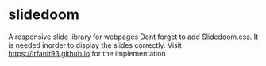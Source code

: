 # slidedoom
A responsive slide library for webpages
Dont forget to add Slidedoom.css. It is needed inorder to display the slides correctly. 
Visit https://irfanit93.github.io for the implementation

<!--
<!DOCTYPE html>

<head>

    <meta name="viewport" content="width=device-width, initial-scale=1">

    <script>
        // Assumed you have created Totally 18 Slides in the single webpage, 
        //mention in the backgrounds array what each and every slide background should be.
        // The Order of the background color is respected.
        // If you want to specify background image instead of background color, specify it as
        // object with property name set to the image name along with the extenstion.
        var backgrounds = [
            "rgba(0,0,0,0.8)",//Slide0 background
            "#687792",//Slide1 background
            "#121212",//Slide2 background
            "#888eee",//Slide3 background
            "#a77756",//Slide4 background
            "#444777",//Slide5 background
            "#2558ee",//Slide6 background
            "#874562",//Slide7 background
            "#456285",//Slide8 background
            "#aa5623",//Slide9 background
            { name: "tree1.jpg" },//Slide10 background
            { name: "tree0.jpg" },//Slide11 background
            "#445566",//Slide12 background
            "#a5a5a5",//Slide13 background
            "#786856",//Slide14 background
            "#377666",//Slide15 background
            "#222222",//Slide16 background
            "#333333"//Slide17 background
        ],
            // Concept: 
            // 1. A single container mentioned by div with css class 'slidecontainer'. There may be many slidecontainers in a single page, each having different number of slides.
            // 2. Then inside of that div with 'slidecontainer' css class, place another div with css class as 'slidezimple'
            // 3.Inside the div with css class 'slidezimple', we are going to create few slides.
            // 4. Create a div with css classes 'slides slide0' inside the 'slidezimple' div.This completes our first slide.
            // 5. Create a div with css classes 'slides slide1' inside the same 'slidezimple' div.This completes our second slide.
            // 6. You can add as many slides you can by repeating the step4 or step5 again.
            // The basic structure looks like this:
            /*
            <div class='slidecontainer'> ---- Step1
        
                <div class="slidezimple"> ---- Step2
        
                        <div class="slides slide0"> ----Step4
        
                        <div>
        
                        <div class="slides slide1"> ----Step5
        
                        <div>
        
                </div>
        
            </div>
                    //Another slidecontainer with few slides in it
        
            <div class='slidecontainer'> ---- Step1
        
                <div class="slidezimple"> ---- Step2
        
                        <div class="slides slide0"> ----Step4
        
                        <div>
        
                        <div class="slides slide1"> ----Step5
        
                        <div>
        
                </div>
        
            </div>
            */

            //array of slidecontainer Height in proportion to Browser Client Height
            // first slidecontainer height is 1/2 =50%  of Browser Client Height
            // second slidecontainer height is 1/2 =50%  of Browser Client Height
            // third slidecontainer height is 1/2 =50%  of Browser Client Height
            // fourth slidecontainer height is 1/2 =50%  of Browser Client Height
            // fifth slidecontainer height is 1/2 =50%  of Browser Client Height
            aspectRatioHeight = [2, 2, 2, 2, 2],
            //array of slidecontainer width in proportion to Browser Client Width
            // first slidecontainer width is 1/1= 100%  of Browser Client Width
            // second slidecontainer width is 1/2= 50%  of Browser Client Width
            // third slidecontainer width is 1/2= 50%  of Browser Client Width
            // fourth slidecontainer width is 1/1= 100%  of Browser Client Width
            // fifth slidecontainer width is 1/1= 100%  of Browser Client Width
            aspectRatioWidth = [1, 2, 2, 1, 1],

            //Till now we have specified what each slidecontainer width and height

            //Now we are going to  merge the slidecontainers and put it row wise
            // First row contains only 1 slidecontainer
            // Second row contains two slidecontainer
            // Third row contains 1 slidecontainer
            //Fourth row contains 1 slidecontainer
            slidesgroup = [1, 2, 1, 1],

            //used only for css
            //specify the maximum number of slides you are going to use in a single slidecontainer.
            maxSlides = 7;

    </script>
    <style>
        .aboutslidedoom {
            text-align: center;
            padding: 3%;
            font-size: 90%;
        }
    </style>
    <link href="Slidedoom.min.css" rel="stylesheet" />
</head>

<body>
    <div style="background:#231562;padding:1%;font-size:20px;color:white;text-align:center;font-style:italic;position:fixed;width:100%;z-index:1001;top:0px;"
        class="headadjust">
        <span style="float:left;top:40%;position:absolute;line-height:10px;left:1px;">
            Menu
        </span>
        <h1>Slidedoom</h1>
    </div>
    <div class="headadjust" style="background:#377ee0;padding:10%;font-size:30px;color:white;text-align:center;clear:right;clear:left;">
        Slidedoom is a lightweight and ease of use carousel library.
    </div>
    <div class="slidecontainer">
        <div class="leftarrow">
            <span style="display:inline-block;">&lt;&lt;</span>
        </div>
        <div class="slidezimple">
            <div class="slides slide0">
                <h3>Slide0</h3>
                <div class="aboutslidedoom">Slidedoom is a lightweight and ease of use carousel library.Slidedoom is a lightweight and ease of use carousel
                    library.Slidedoom is a lightweight and ease of use carousel library.
                </div>
            </div>
            <div class="slides slide1">
                <div class="glassy">

                </div>
                <div class="afterglassy">
                    <h3>Slide1</h3>
                    <div class="aboutslidedoom">
                        <img src="tree1.jpg" style="height:25%;width:25%;" />
                    </div>
                    <div class="aboutslidedoom">
                        Image Sliders, Text Sliders, Gallery, can be made using slidedoom
                    </div>
                </div>
            </div>
            <div class="slides slide2">
                <div class="glassy">

                </div>
                <div class="afterglassy">
                    <h3>Slide2</h3>
                    <div class="aboutslidedoom">
                        Image Sliders, Text Sliders, Gallery, can be made using slidedoom
                    </div>
                    <div class="aboutslidedoom">
                        <img src="tree0.jpg" style="height:25%;width:25%;" />
                    </div>
                </div>
            </div>
            <div class="slides slide3">
                <div class="glassy">

                </div>
                <div class="afterglassy">
                    <h3>Slide3</h3>
                    <div class="aboutslidedoom">
                        <img src="tree2.jpg" style="height:25%;width:25%;" />
                    </div>
                    <div class="aboutslidedoom">
                        Image Sliders, Text Sliders, Gallery, can be made using slidedoom
                    </div>
                </div>
            </div>
            <div class="slides slide4">
                <h3>Slide4</h3>
            </div>
        </div>
        <div class="rightarrow">
            <span style="display:inline-block;">&gt;&gt;</span>
        </div>
    </div>
    <div class="slidecontainer">
        <div class="leftarrow">
            <span style="display:inline-block;">&lt;&lt;</span>
        </div>
        <div class="slidezimple">
            <div class="slides slide0">
                <h3>Slide5</h3>
            </div>
            <div class="slides slide1">
                <h3>Slide6</h3>
                <div class="aboutslidedoom">
                    Slidedoom is a lightweight and ease of use carousel library.Slidedoom is a lightweight and ease of use carousel library.Slidedoom
                    is a lightweight and ease of use carousel library.
                </div>
            </div>
            <div class="slides slide2">
                <h3>Slide7</h3>
            </div>
        </div>
        <div class="rightarrow">
            <span style="display:inline-block;">&gt;&gt;</span>
        </div>
    </div>
    <div class="slidecontainer">
        <div class="leftarrow">
            <span style="display:inline-block;">&lt;&lt;</span>
        </div>
        <div class="slidezimple">
            <div class="slides slide0">
                <h3>Slide8</h3>
            </div>
            <div class="slides slide1">
                <h3>Slide9</h3>
                <div class="aboutslidedoom">
                    Cross Browsers Support tOO Cross Browsers Support tOO Cross Browsers Support tOO Cross Browsers Support tOO Cross Browsers
                    Support tOO
                </div>
            </div>
            <div class="slides slide2">
                <div class="glassy">

                </div>
                <div class="afterglassy">
                    <h3>Slide10</h3>
                    <div class="aboutslidedoom">Slidedoom is a lightweight and ease of use carousel library.Slidedoom is a lightweight and ease of use
                        carousel library.Slidedoom is a lightweight and ease of use carousel library.
                    </div>
                    <div class="aboutslidedoom">
                        <img src="tree2.jpg" style="height:50%;width:50%;" />
                    </div>
                </div>
            </div>
            <div class="slides slide3">
                <div class="glassy">

                </div>
                <div class="afterglassy">
                    <h3>Slide11</h3>
                </div>
            </div>
        </div>
        <div class="rightarrow">
            <span style="display:inline-block;">&gt;&gt;</span>
        </div>
    </div>
    <div class="slidecontainer">
        <div class="leftarrow">
            <span style="display:inline-block;">&lt;&lt;</span>
        </div>
        <div class="slidezimple">
            <div class="slides slide0">
                <h3>Slide12</h3>
                <div class="aboutslidedoom">
                    Mobile,Desktop,Tablet and Whatever Its fully responsive.
                </div>
            </div>
            <div class="slides slide1">
                <h3>Slide13</h3>
            </div>
            <div class="slides slide2">
                <h3>Slide14</h3>
            </div>
        </div>
        <div class="rightarrow">
            <span style="display:inline-block;">&gt;&gt;</span>
        </div>
    </div>
    <div class="slidecontainer">
        <div class="leftarrow">
            <span style="display:inline-block;">&lt;&lt;</span>
        </div>
        <div class="slidezimple">
            <div class="slides slide0">
                <div class="aboutslidedoom" style="color:black !important;">
                    Slide15 Slidedoom is a lightweight and ease of use carousel library.Slidedoom is a lightweight and ease of use carousel library.Slidedoom
                    is a lightweight and ease of use carousel library.Slidedoom is a lightweight and ease of use carousel
                    library.Slidedoom is a lightweight and ease of use carousel library.
                </div>
            </div>
            <div class="slides slide1">
                <div class="aboutslidedoom">
                    Slide16 Integrate easy with autosliding.
                </div>
            </div>
            <div class="slides slide2">
                <div class="aboutslidedoom">
                    Slide17 Multiple Slide feature is available and Its responsive.
                </div>
            </div>
        </div>
        <div class="rightarrow">
            <span style="display:inline-block;">&gt;&gt;</span>
        </div>
    </div>
    <div class="aboutslidedoom" style="background:#377ee0;padding:10%;font-size:30px;color:white;text-align:center;clear:left;">
        Slidedoom is a lightweight and ease of use carousel library.Slidedoom is a lightweight and ease of use carousel library.Slidedoom
        is a lightweight and ease of use carousel library.Slidedoom is a lightweight and ease of use carousel library.
    </div>
    <script src="Slidedoom.min.js"></script>
</body>

</html>
-->